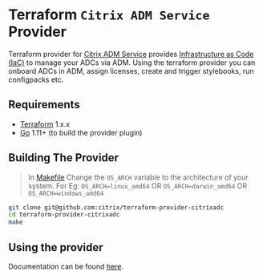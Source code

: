 # Terraform `Citrix ADM Service` Provider

Terraform provider for [Citrix ADM Service](https://docs.citrix.com/en-us/citrix-application-delivery-management-service/citrix-application-delivery-management-service.html) provides [Infrastructure as Code (IaC)](https://en.wikipedia.org/wiki/Infrastructure_as_code) to manage your ADCs via ADM. Using the terraform provider you can onboard ADCs in ADM, assign licenses, create and trigger stylebooks, run configpacks etc.

## Requirements

- [Terraform](https://www.terraform.io/downloads.html) 1.x.x
- [Go](https://golang.org/doc/install) 1.11+ (to build the provider plugin)

## Building The Provider

> In [Makefile](./Makefile) Change the `OS_ARCH` variable to the architecture of your system.
> For Eg: `OS_ARCH=linux_amd64` OR `OS_ARCH=darwin_amd64` OR `OS_ARCH=windows_amd64`

```sh
git clone git@github.com:citrix/terraform-provider-citrixadc
cd terraform-provider-citrixadc
make
```

## Using the provider

Documentation can be found [here](./PROVIDER_USAGE.md).
